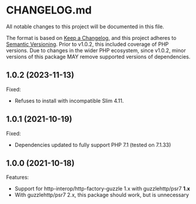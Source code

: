 # CHANGELOG.md

All notable changes to this project will be documented in this file.

The format is based on [Keep a Changelog](https://keepachangelog.com/en/1.0.0/),
and this project adheres to [Semantic Versioning](https://semver.org/spec/v2.0.0.html).
Prior to v1.0.2, this included coverage of PHP versions.  Due to changes in the
wider PHP ecosystem, since v1.0.2, minor versions of this package MAY remove
supported versions of dependencies.

## 1.0.2 (2023-11-13)

Fixed:

- Refuses to install with incompatible Slim 4.11.

## 1.0.1 (2021-10-19)

Fixed:

- Dependencies updated to fully support PHP 7.1 (tested on 7.1.33)

## 1.0.0 (2021-10-18)

Features:

- Support for http-interop/http-factory-guzzle 1.x with guzzlehttp/psr7 **1.x**
- With guzzlehttp/psr7 2.x, this package should work, but is unnecessary

